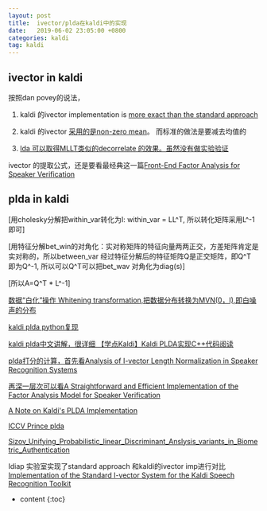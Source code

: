 ```yaml
---
layout: post
title:  ivector/plda在kaldi中的实现
date:   2019-06-02 23:05:00 +0800
categories: kaldi
tag: kaldi
---
```


ivector in kaldi
---

 按照dan povey的说法，
1. kaldi 的ivector implementation is [more exact than the standard approach](https://groups.google.com/forum/#!topic/kaldi-help/h32x5hwtFUc)

2. kaldi 的ivector [采用的是non-zero mean](https://groups.google.com/forum/#!msg/kaldi-help/MhGbi5gEoM0/arJ5tXnjBwAJ)。 而标准的做法是要减去均值的

3. [lda 可以取得MLLT类似的decorrelate 的效果。虽然没有做实验验证](https://groups.google.com/forum/#!msg/kaldi-help/MhGbi5gEoM0/arJ5tXnjBwAJ)



ivector 的提取公式，还是要看最经典这一篇[Front-End Factor Analysis for Speaker Verification](http://habla.dc.uba.ar/gravano/ith-2014/presentaciones/Dehak_et_al_2010.pdf)

plda in kaldi
---
[用cholesky分解把within_var转化为I: within_var = LL^T, 所以转化矩阵采用L^-1即可]

[用特征分解bet_win的对角化：实对称矩阵的特征向量两两正交，方差矩阵肯定是实对称的，所以between_var 经过特征分解后的特征矩阵Q是正交矩阵，即Q^T 即为Q^-1, 所以可以Q^T可以把bet_wav 对角化为diag(s)]

[所以A=Q^T * L^-1]

[数据“白化”操作 Whitening transformation,把数据分布转换为MVN(0，I),即白噪声的分布](https://www.cnblogs.com/kevinGaoblog/archive/2012/06/20/2556335.html)

[kaldi plda python复现](https://github.com/vzxxbacq/PLDA/blob/master/plda.py)

[kaldi plda中文讲解，很详细 【学点Kaldi】Kaldi PLDA实现C++代码阅读](https://blog.csdn.net/Liusongxiang666/article/details/83024845)


[plda打分的计算，首先看Analysis of I-vector Length Normalization in Speaker Recognition Systems](https://pdfs.semanticscholar.org/1323/72db185b502e58765104c1465985fcab053a.pdf)

[再深一层次可以看A Straightforward and Efficient Implementation of the Factor Analysis Model for Speaker Verification](https://alize.univ-avignon.fr/doc/publis/07_Interspeech_Matrouf.pdf)

[A Note on Kaldi's PLDA Implementation](https://arxiv.org/pdf/1804.00403.pdf)

[ICCV Prince plda](http://citeseerx.ist.psu.edu/viewdoc/download?doi=10.1.1.97.6491&rep=rep1&type=pdf)

[Sizov_Unifying_Probabilistic_linear_Discriminant_Anslysis_variants_in_Biometric_Authentication](http://cs.uef.fi/~sizov/pdf/unifying_PLDA_ssspr2014.pdf)

Idiap 实验室实现了standard approach 和kaldi的ivector imp进行对比[Implementation of the Standard I-vector System for the Kaldi Speech Recognition Toolkit](https://infoscience.epfl.ch/record/223041/files/Madikeri_Idiap-RR-26-2016.pdf)

* content
{:toc}

